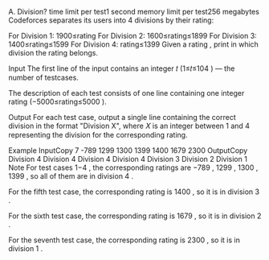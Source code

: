 A. Division?
time limit per test1 second
memory limit per test256 megabytes
Codeforces separates its users into 4
divisions by their rating:

For Division 1: 1900≤rating
For Division 2: 1600≤rating≤1899
For Division 3: 1400≤rating≤1599
For Division 4: rating≤1399
Given a rating
, print in which division the rating
belongs.

Input
The first line of the input contains an integer 𝑡
(1≤𝑡≤104
) — the number of testcases.

The description of each test consists of one line containing one integer rating
(−5000≤rating≤5000
).

Output
For each test case, output a single line containing the correct division in the format "Division X", where 𝑋
is an integer between 1
and 4
representing the division for the corresponding rating.

Example
InputCopy
7
-789
1299
1300
1399
1400
1679
2300
OutputCopy
Division 4
Division 4
Division 4
Division 4
Division 3
Division 2
Division 1
Note
For test cases 1−4
, the corresponding ratings are −789
, 1299
, 1300
, 1399
, so all of them are in division 4
.

For the fifth test case, the corresponding rating is 1400
, so it is in division 3
.

For the sixth test case, the corresponding rating is 1679
, so it is in division 2
.

For the seventh test case, the corresponding rating is 2300
, so it is in division 1
.
